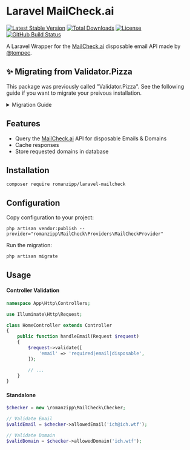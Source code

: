 # Laravel MailCheck.ai

[![Latest Stable Version](https://img.shields.io/packagist/v/romanzipp/laravel-mailcheck.svg?style=flat-square)](https://packagist.org/packages/romanzipp/laravel-mailcheck)
[![Total Downloads](https://img.shields.io/packagist/dt/romanzipp/laravel-mailcheck.svg?style=flat-square)](https://packagist.org/packages/romanzipp/laravel-mailcheck)
[![License](https://img.shields.io/packagist/l/romanzipp/laravel-mailcheck.svg?style=flat-square)](https://packagist.org/packages/romanzipp/laravel-mailcheck)
[![GitHub Build Status](https://img.shields.io/github/actions/workflow/status/romanzipp/Laravel-MailCheck/tests.yml?label=tests&branch=master&style=flat-square)](https://github.com/romanzipp/Laravel-MailCheck/actions)

A Laravel Wrapper for the [MailCheck.ai](https://www.mailcheck.ai) disposable email API made by [@tompec](https://github.com/tompec).

## ✨ Migrating from Validator.Pizza

This package was previously called "Validator.Pizza". See the following guide if you want to migrate your preivous installation.

<details>
<summary>Migration Guide</summary>

###  **Package name**

```sh
composer remove romanzipp/laravel-validator-pizza    
composer require romanzipp/laravel-mailcheck
```

### **Config file**

Update the configuration file name.

```diff
- config/mailcheck.php
+ config/mailcheck.php
```

### **Code references**

```diff
- romanzipp\ValidatorPizza\
+ romanzipp\MailCheck\
```

### **Rule**

```diff
- 'email' => 'required|email|validator_pizza',
+ 'email' => 'required|email|disposable', 
```

### Table name

The default new **table name** will be `mailcheck_checks`. If you want to keep the previous `validator_pizza` table name change the entry in your config file.

```diff
- validator_pizza
+ mailcheck_checks
```

</details>

## Features

- Query the [MailCheck.ai](https://www.mailcheck.ai) API for disposable Emails & Domains
- Cache responses
- Store requested domains in database

## Installation

```
composer require romanzipp/laravel-mailcheck
```

## Configuration

Copy configuration to your project:

```
php artisan vendor:publish --provider="romanzipp\MailCheck\Providers\MailCheckProvider"
```

Run the migration:

```
php artisan migrate
```

## Usage

#### Controller Validation

```php
namespace App\Http\Controllers;

use Illuminate\Http\Request;

class HomeController extends Controller
{
    public function handleEmail(Request $request)
    {
        $request->validate([
            'email' => 'required|email|disposable',
        ]);

        // ...
    }
}
```

#### Standalone

```php
$checker = new \romanzipp\MailCheck\Checker;

// Validate Email
$validEmail = $checker->allowedEmail('ich@ich.wtf');

// Validate Domain
$validDomain = $checker->allowedDomain('ich.wtf');
```
